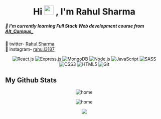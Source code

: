 
<h1 align="center">Hi  <img src="https://raw.githubusercontent.com/MartinHeinz/MartinHeinz/master/wave.gif" width="30px" height="30px">
     , I'm Rahul Sharma</h1>
<h5>🌱 I’m currently learning Full Stack Web development course from <a href="https://altcampus.io/" target="blank">Alt_Campus_</a></h5>

🚀 twitter-
<a href="https://twitter.com/" target="blank"> Rahul Sharma</a> </br>
🚀 instagram- <a href="https://www.instagram.com/rahu.l3187/" target="blank" >rahu.l3187</a>
 
<p align="center"> 
      <img alt="React.js" src="https://img.shields.io/badge/React-593D88?style=for-the-badge&logo=react&logoColor=white" />
      <img alt="Express.js" src="https://img.shields.io/badge/Express.js-000000?style=for-the-badge&logo=express&logoColor=white" />
      <img alt="MongoDB" src="https://img.shields.io/badge/MongoDB-white?style=for-the-badge&logo=mongodb&logoColor=4EA94B" />
      <img alt="Node.js" src="https://img.shields.io/badge/Node.js-339933?style=for-the-badge&logo=nodedotjs&logoColor=white" />
      <img alt="JavaScript" src="https://img.shields.io/badge/javascript-%23323330.svg?style=for-the-badge&logo=javascript&logoColor=%23F7DF1E" />
      <img alt="SASS" src="https://img.shields.io/badge/SCSS-hotpink.svg?style=for-the-badge&logo=SASS&logoColor=white"/>
      <img alt="CSS3" src="https://img.shields.io/badge/css3-%231572B6.svg?style=for-the-badge&logo=css3&logoColor=white" />
      <img alt="HTML5" src="https://img.shields.io/badge/html5-%23E34F26.svg?style=for-the-badge&logo=html5&logoColor=white" />
    <img alt="Git" src="https://img.shields.io/badge/git-%23F05033.svg?style=for-the-badge&logo=git&logoColor=white" />
  </p>

## My Github Stats
<p align="center"><img alt="home" src="https://github-readme-stats.vercel.app/api?username=Rahulsharma522&show_icons=true&hide_border=false&theme=synthwave">
<p align="center"><img alt="home" src="https://github-readme-stats.vercel.app/api/top-langs/?username=Rahulsharma522&layout=compact&theme=synthwave"></p>
<p align="center"><img  src="https://github-readme-streak-stats.herokuapp.com/?user=Rahulsharma522&theme=synthwave&"></p>

